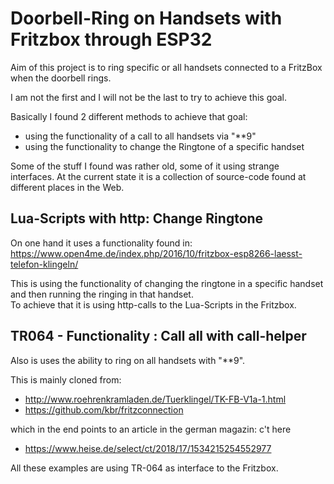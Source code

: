# Doorbell-Ring on Handsets with Fritzbox through ESP32

Aim of this project is to ring specific or all handsets connected to a FritzBox when the doorbell rings.

I am not the first and I will not be the last to try to achieve this goal.  

Basically I found 2 different methods to achieve that goal:

* using the functionality of a call to all handsets via "**9"
* using the functionality to change the Ringtone of a specific handset


Some of the stuff I found was rather old, some of it using strange interfaces. 
At the current state it is a collection of source-code found at different places in the Web.  

## Lua-Scripts with http: Change Ringtone

On one hand it uses a functionality found in:  
https://www.open4me.de/index.php/2016/10/fritzbox-esp8266-laesst-telefon-klingeln/

This is using the functionality of changing the ringtone in a specific handset and then running the ringing in that handset.  
To achieve that it is using http-calls to the Lua-Scripts in the Fritzbox.
 
## TR064 - Functionality : Call all with call-helper

Also is uses the ability to ring on all handsets with "**9".

This is mainly cloned from:

* http://www.roehrenkramladen.de/Tuerklingel/TK-FB-V1a-1.html
* https://github.com/kbr/fritzconnection

which in the end points to an article in the german magazin: c't
here

* https://www.heise.de/select/ct/2018/17/1534215254552977

All these examples are using TR-064 as interface to the Fritzbox.


